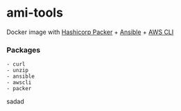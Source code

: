 # ami-tools

Docker image with [Hashicorp Packer](https://www.packer.io) + [Ansible](https://www.ansible.com/) + [AWS CLI](https://aws.amazon.com/cli/)

### Packages
    - curl
    - unzip
    - ansible
    - awscli
    - packer
 
sadad
